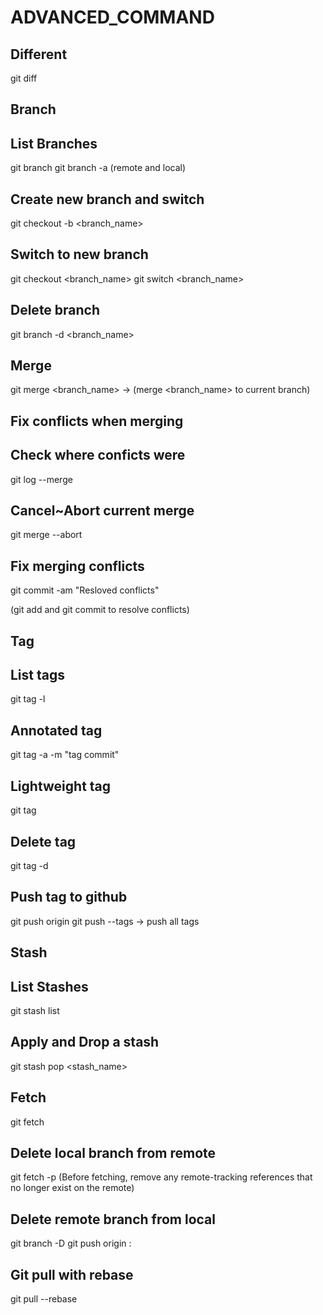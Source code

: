 # ADVANCED_COMMAND

## Different

git diff

## Branch

## List Branches

git branch
git branch -a (remote and local)

## Create new branch and switch

git checkout -b <branch_name>

## Switch to new branch

git checkout <branch_name>
git switch <branch_name>

## Delete branch

git branch -d <branch_name>

## Merge

git merge <branch_name> -> (merge <branch_name> to current branch)

## Fix conflicts when merging

## Check where conficts were

git log --merge

## Cancel~Abort current merge

git merge --abort

## Fix merging conflicts

git commit -am "Resloved conflicts"

(git add and git commit to resolve conflicts)

## Tag

## List tags

git tag -l

## Annotated tag

git tag -a <tagname> -m "tag commit" <id>

## Lightweight tag

git tag <tagname>

## Delete tag

git tag -d <tagname>

## Push tag to github

git push origin <tagname>
git push --tags -> push all tags

## Stash

## List Stashes

git stash list

## Apply and Drop a stash

git stash pop <stash_name>

## Fetch

git fetch

## Delete local branch from remote

git fetch -p (Before fetching, remove any remote-tracking references that no longer exist on the remote)

## Delete remote branch from local

git branch -D <branch>
git push origin :<branch>

## Git pull with rebase

git pull --rebase
